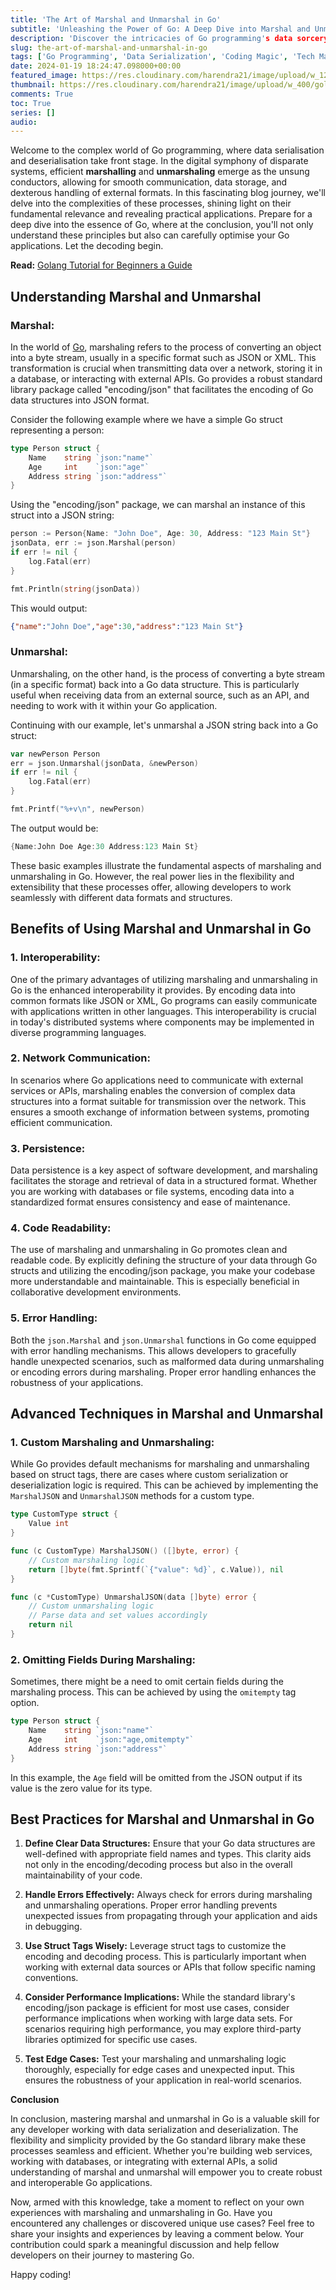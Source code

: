 ```yaml
---
title: 'The Art of Marshal and Unmarshal in Go'
subtitle: 'Unleashing the Power of Go: A Deep Dive into Marshal and Unmarshal Wizardry'
description: 'Discover the intricacies of Go programming's data sorcery in "The Art of Marshal and Unmarshal in Go." Decode the magic for seamless data handling!'
slug: the-art-of-marshal-and-unmarshal-in-go
tags: ['Go Programming', 'Data Serialization', 'Coding Magic', 'Tech Mastery', 'Golang']
date: 2024-01-19 18:24:47.098000+00:00
featured_image: https://res.cloudinary.com/harendra21/image/upload/w_1200/golangwithexample/golang/dZ3TG9R6Y7aVtcAYqwIkEWHvAah2-7v02av9_sd91p3.jpg
thumbnail: https://res.cloudinary.com/harendra21/image/upload/w_400/golangwithexample/golang/dZ3TG9R6Y7aVtcAYqwIkEWHvAah2-7v02av9_sd91p3.jpg
comments: True
toc: True
series: []
audio: 
---
```

Welcome to the complex world of Go programming, where data serialisation and deserialisation take front stage. In the digital symphony of disparate systems, efficient **marshalling** and **unmarshaling** emerge as the unsung conductors, allowing for smooth communication, data storage, and dexterous handling of external formats. In this fascinating blog journey, we'll delve into the complexities of these processes, shining light on their fundamental relevance and revealing practical applications. Prepare for a deep dive into the essence of Go, where at the conclusion, you'll not only understand these principles but also can carefully optimise your Go applications. Let the decoding begin.

**Read:** [Golang Tutorial for Beginners a Guide](https://golang.withcodeexample.com/blog/golang-tutorial-for-beginners/)

## Understanding Marshal and Unmarshal

### Marshal:

In the world of [Go](https://go.dev/), marshaling refers to the process of converting an object into a byte stream, usually in a specific format such as JSON or XML. This transformation is crucial when transmitting data over a network, storing it in a database, or interacting with external APIs. Go provides a robust standard library package called "encoding/json" that facilitates the encoding of Go data structures into JSON format.

Consider the following example where we have a simple Go struct representing a person:

```go
type Person struct {
    Name    string `json:"name"`
    Age     int    `json:"age"`
    Address string `json:"address"`
}
```

Using the "encoding/json" package, we can marshal an instance of this struct into a JSON string:

```go
person := Person{Name: "John Doe", Age: 30, Address: "123 Main St"}
jsonData, err := json.Marshal(person)
if err != nil {
    log.Fatal(err)
}

fmt.Println(string(jsonData))
```

This would output:

```json
{"name":"John Doe","age":30,"address":"123 Main St"}
```

### Unmarshal:

Unmarshaling, on the other hand, is the process of converting a byte stream (in a specific format) back into a Go data structure. This is particularly useful when receiving data from an external source, such as an API, and needing to work with it within your Go application.

Continuing with our example, let's unmarshal a JSON string back into a Go struct:

```go
var newPerson Person
err = json.Unmarshal(jsonData, &newPerson)
if err != nil {
    log.Fatal(err)
}

fmt.Printf("%+v\n", newPerson)
```

The output would be:

```go
{Name:John Doe Age:30 Address:123 Main St}
```

These basic examples illustrate the fundamental aspects of marshaling and unmarshaling in Go. However, the real power lies in the flexibility and extensibility that these processes offer, allowing developers to work seamlessly with different data formats and structures.

## Benefits of Using Marshal and Unmarshal in Go

### 1. Interoperability:

One of the primary advantages of utilizing marshaling and unmarshaling in Go is the enhanced interoperability it provides. By encoding data into common formats like JSON or XML, Go programs can easily communicate with applications written in other languages. This interoperability is crucial in today's distributed systems where components may be implemented in diverse programming languages.

### 2. Network Communication:

In scenarios where Go applications need to communicate with external services or APIs, marshaling enables the conversion of complex data structures into a format suitable for transmission over the network. This ensures a smooth exchange of information between systems, promoting efficient communication.

### 3. Persistence:

Data persistence is a key aspect of software development, and marshaling facilitates the storage and retrieval of data in a structured format. Whether you are working with databases or file systems, encoding data into a standardized format ensures consistency and ease of maintenance.

### 4. Code Readability:

The use of marshaling and unmarshaling in Go promotes clean and readable code. By explicitly defining the structure of your data through Go structs and utilizing the encoding/json package, you make your codebase more understandable and maintainable. This is especially beneficial in collaborative development environments.

### 5. Error Handling:

Both the `json.Marshal` and `json.Unmarshal` functions in Go come equipped with error handling mechanisms. This allows developers to gracefully handle unexpected scenarios, such as malformed data during unmarshaling or encoding errors during marshaling. Proper error handling enhances the robustness of your applications.

## Advanced Techniques in Marshal and Unmarshal

### 1. Custom Marshaling and Unmarshaling:

While Go provides default mechanisms for marshaling and unmarshaling based on struct tags, there are cases where custom serialization or deserialization logic is required. This can be achieved by implementing the `MarshalJSON` and `UnmarshalJSON` methods for a custom type.

```go
type CustomType struct {
    Value int
}

func (c CustomType) MarshalJSON() ([]byte, error) {
    // Custom marshaling logic
    return []byte(fmt.Sprintf(`{"value": %d}`, c.Value)), nil
}

func (c *CustomType) UnmarshalJSON(data []byte) error {
    // Custom unmarshaling logic
    // Parse data and set values accordingly
    return nil
}
```

### 2. Omitting Fields During Marshaling:

Sometimes, there might be a need to omit certain fields during the marshaling process. This can be achieved by using the `omitempty` tag option.

```go
type Person struct {
    Name    string `json:"name"`
    Age     int    `json:"age,omitempty"`
    Address string `json:"address"`
}
```

In this example, the `Age` field will be omitted from the JSON output if its value is the zero value for its type.

## Best Practices for Marshal and Unmarshal in Go

1. **Define Clear Data Structures:**
   Ensure that your Go data structures are well-defined with appropriate field names and types. This clarity aids not only in the encoding/decoding process but also in the overall maintainability of your code.

2. **Handle Errors Effectively:**
   Always check for errors during marshaling and unmarshaling operations. Proper error handling prevents unexpected issues from propagating through your application and aids in debugging.

3. **Use Struct Tags Wisely:**
   Leverage struct tags to customize the encoding and decoding process. This is particularly important when working with external data sources or APIs that follow specific naming conventions.

4. **Consider Performance Implications:**
   While the standard library's encoding/json package is efficient for most use cases, consider performance implications when working with large data sets. For scenarios requiring high performance, you may explore third-party libraries optimized for specific use cases.

5. **Test Edge Cases:**
   Test your marshaling and unmarshaling logic thoroughly, especially for edge cases and unexpected input. This ensures the robustness of your application in real-world scenarios.

**Conclusion**

In conclusion, mastering marshal and unmarshal in Go is a valuable skill for any developer working with data serialization and deserialization. The flexibility and simplicity provided by the Go standard library make these processes seamless and efficient. Whether you're building web services, working with databases, or integrating with external APIs, a solid understanding of marshal and unmarshal will empower you to create robust and interoperable Go applications.

Now, armed with this knowledge, take a moment to reflect on your own experiences with marshaling and unmarshaling in Go. Have you encountered any challenges or discovered unique use cases? Feel free to share your insights and experiences by leaving a comment below. Your contribution could spark a meaningful discussion and help fellow developers on their journey to mastering Go.

Happy coding!